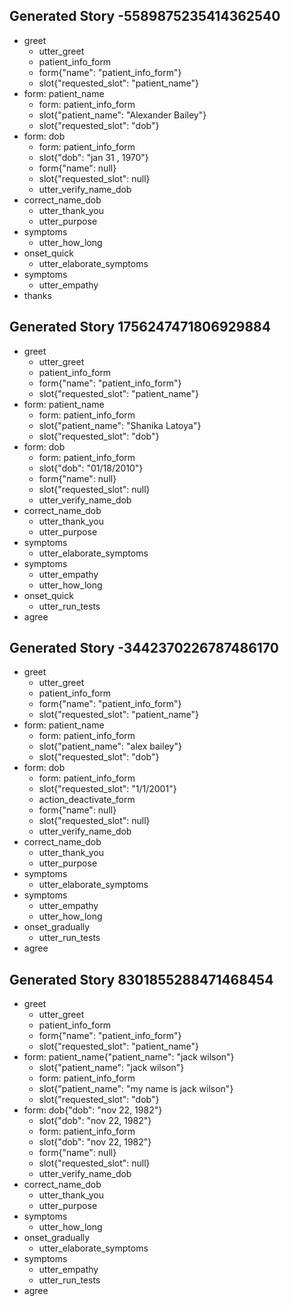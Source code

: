 ## Generated Story -5589875235414362540
* greet
    - utter_greet
    - patient_info_form
    - form{"name": "patient_info_form"}
    - slot{"requested_slot": "patient_name"}
* form: patient_name
    - form: patient_info_form
    - slot{"patient_name": "Alexander Bailey"}
    - slot{"requested_slot": "dob"}
* form: dob
    - form: patient_info_form
    - slot{"dob": "jan 31 , 1970"}
    - form{"name": null}
    - slot{"requested_slot": null}
    - utter_verify_name_dob
* correct_name_dob
    - utter_thank_you
    - utter_purpose
* symptoms
    - utter_how_long
* onset_quick
    - utter_elaborate_symptoms
* symptoms
    - utter_empathy
* thanks

## Generated Story 1756247471806929884
* greet
    - utter_greet
    - patient_info_form
    - form{"name": "patient_info_form"}
    - slot{"requested_slot": "patient_name"}
* form: patient_name
    - form: patient_info_form
    - slot{"patient_name": "Shanika Latoya"}
    - slot{"requested_slot": "dob"}
* form: dob
    - form: patient_info_form
    - slot{"dob": "01/18/2010"}
    - form{"name": null}
    - slot{"requested_slot": null}
    - utter_verify_name_dob
* correct_name_dob
    - utter_thank_you
    - utter_purpose
* symptoms
    - utter_elaborate_symptoms
* symptoms
    - utter_empathy
    - utter_how_long
* onset_quick
    - utter_run_tests
* agree

## Generated Story -3442370226787486170
* greet
    - utter_greet
    - patient_info_form
    - form{"name": "patient_info_form"}
    - slot{"requested_slot": "patient_name"}
* form: patient_name
    - form: patient_info_form
    - slot{"patient_name": "alex bailey"}
    - slot{"requested_slot": "dob"}
* form: dob
    - form: patient_info_form
    - slot{"requested_slot": "1/1/2001"}
    - action_deactivate_form
    - form{"name": null}
    - slot{"requested_slot": null}
    - utter_verify_name_dob
* correct_name_dob
    - utter_thank_you
    - utter_purpose
* symptoms
    - utter_elaborate_symptoms
* symptoms
    - utter_empathy
    - utter_how_long
* onset_gradually
    - utter_run_tests
* agree

## Generated Story 8301855288471468454
* greet
    - utter_greet
    - patient_info_form
    - form{"name": "patient_info_form"}
    - slot{"requested_slot": "patient_name"}
* form: patient_name{"patient_name": "jack wilson"}
    - slot{"patient_name": "jack wilson"}
    - form: patient_info_form
    - slot{"patient_name": "my name is jack wilson"}
    - slot{"requested_slot": "dob"}
* form: dob{"dob": "nov 22, 1982"}
    - slot{"dob": "nov 22, 1982"}
    - form: patient_info_form
    - slot{"dob": "nov 22, 1982"}
    - form{"name": null}
    - slot{"requested_slot": null}
    - utter_verify_name_dob
* correct_name_dob
    - utter_thank_you
    - utter_purpose
* symptoms
    - utter_how_long
* onset_gradually
    - utter_elaborate_symptoms
* symptoms
    - utter_empathy
    - utter_run_tests
* agree

